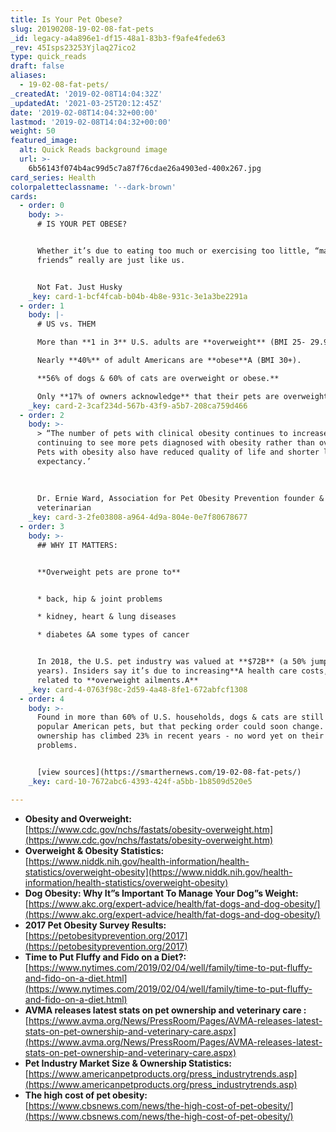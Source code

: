 ```yaml
---
title: Is Your Pet Obese?
slug: 20190208-19-02-08-fat-pets
_id: legacy-a4a896e1-df15-48a1-83b3-f9afe4fede63
_rev: 45Isps23253Yjlaq27ico2
type: quick_reads
draft: false
aliases:
  - 19-02-08-fat-pets/
_createdAt: '2019-02-08T14:04:32Z'
_updatedAt: '2021-03-25T20:12:45Z'
date: '2019-02-08T14:04:32+00:00'
lastmod: '2019-02-08T14:04:32+00:00'
weight: 50
featured_image:
  alt: Quick Reads background image
  url: >-
    6b56143f074b4ac99d5c7a87f76cdae26a4903ed-400x267.jpg
card_series: Health
colorpaletteclassname: '--dark-brown'
cards:
  - order: 0
    body: >-
      # IS YOUR PET OBESE?


      Whether it’s due to eating too much or exercising too little, “man’s best
      friends” really are just like us.


      Not Fat. Just Husky
    _key: card-1-bcf4fcab-b04b-4b8e-931c-3e1a3be2291a
  - order: 1
    body: |-
      # US vs. THEM

      More than **1 in 3** U.S. adults are **overweight** (BMI 25- 29.9).

      Nearly **40%** of adult Americans are **obese**A (BMI 30+).

      **56% of dogs & 60% of cats are overweight or obese.**

      Only **17% of owners acknowledge** that their pets are overweight.
    _key: card-2-3caf234d-567b-43f9-a5b7-208ca759d466
  - order: 2
    body: >-
      > “The number of pets with clinical obesity continues to increase… We’re
      continuing to see more pets diagnosed with obesity rather than overweight…
      Pets with obesity also have reduced quality of life and shorter life
      expectancy.’  
        
        
        
      Dr. Ernie Ward, Association for Pet Obesity Prevention founder &
      veterinarian
    _key: card-3-2fe03808-a964-4d9a-804e-0e7f80678677
  - order: 3
    body: >-
      ## WHY IT MATTERS:


      **Overweight pets are prone to**


      * back, hip & joint problems

      * kidney, heart & lung diseases

      * diabetes &A some types of cancer


      In 2018, the U.S. pet industry was valued at **$72B** (a 50% jump in 15
      years). Insiders say it’s due to increasing**A health care costs,** many
      related to **overweight ailments.A**
    _key: card-4-0763f98c-2d59-4a48-8fe1-672abfcf1308
  - order: 4
    body: >-
      Found in more than 60% of U.S. households, dogs & cats are still the most
      popular American pets, but that pecking order could soon change. Poultry
      ownership has climbed 23% in recent years - no word yet on their weight
      problems.


      [view sources](https://smarthernews.com/19-02-08-fat-pets/)
    _key: card-10-7672abc6-4393-424f-a5bb-1b8509d520e5

---
```

* **Obesity and Overweight:**  
[https://www.cdc.gov/nchs/fastats/obesity-overweight.htm](https://www.cdc.gov/nchs/fastats/obesity-overweight.htm)
* **Overweight & Obesity Statistics:**  
[https://www.niddk.nih.gov/health-information/health-statistics/overweight-obesity](https://www.niddk.nih.gov/health-information/health-statistics/overweight-obesity)
* **Dog Obesity: Why It”s Important To Manage Your Dog”s Weight:**  
[https://www.akc.org/expert-advice/health/fat-dogs-and-dog-obesity/](https://www.akc.org/expert-advice/health/fat-dogs-and-dog-obesity/)
* **2017 Pet Obesity Survey Results:**  
[https://petobesityprevention.org/2017](https://petobesityprevention.org/2017)
* **Time to Put Fluffy and Fido on a Diet?:**  
[https://www.nytimes.com/2019/02/04/well/family/time-to-put-fluffy-and-fido-on-a-diet.html](https://www.nytimes.com/2019/02/04/well/family/time-to-put-fluffy-and-fido-on-a-diet.html)
* **AVMA releases latest stats on pet ownership and veterinary care :**  
[https://www.avma.org/News/PressRoom/Pages/AVMA-releases-latest-stats-on-pet-ownership-and-veterinary-care.aspx](https://www.avma.org/News/PressRoom/Pages/AVMA-releases-latest-stats-on-pet-ownership-and-veterinary-care.aspx)
* **Pet Industry Market Size & Ownership Statistics:** [https://www.americanpetproducts.org/press_industrytrends.asp](https://www.americanpetproducts.org/press_industrytrends.asp)
* **The high cost of pet obesity:**  
[https://www.cbsnews.com/news/the-high-cost-of-pet-obesity/](https://www.cbsnews.com/news/the-high-cost-of-pet-obesity/)